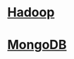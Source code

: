 # [Hadoop](https://github.com/DevStarSJ/Study/tree/master/Blog/BigData/Hadoop)  

# [MongoDB](https://github.com/DevStarSJ/Study/tree/master/Blog/BigData/MongoDB)
